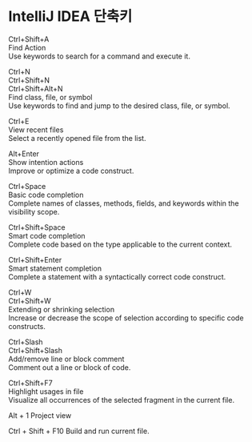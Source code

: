 # IntelliJ IDEA 단축키

Ctrl+Shift+A  
Find Action  
Use keywords to search for a command and execute it.  

Ctrl+N  
Ctrl+Shift+N  
Ctrl+Shift+Alt+N  
Find class, file, or symbol  
Use keywords to find and jump to the desired class, file, or symbol.  

Ctrl+E	 
View recent files  
Select a recently opened file from the list.  

Alt+Enter	
Show intention actions  
Improve or optimize a code construct.  

Ctrl+Space	  
Basic code completion  
Complete names of classes, methods, fields, and keywords within the visibility scope.  

Ctrl+Shift+Space	 
Smart code completion  
Complete code based on the type applicable to the current context.  

Ctrl+Shift+Enter	 
Smart statement completion  
Complete a statement with a syntactically correct code construct.  

Ctrl+W  
Ctrl+Shift+W  	
Extending or shrinking selection  
Increase or decrease the scope of selection according to specific code constructs.  

Ctrl+Slash  
Ctrl+Shift+Slash	  
Add/remove line or block comment  
Comment out a line or block of code.  

Ctrl+Shift+F7	 
Highlight usages in file  
Visualize all occurrences of the selected fragment in the current file.  

Alt + 1
Project view

Ctrl + Shift + F10
Build and run current file.